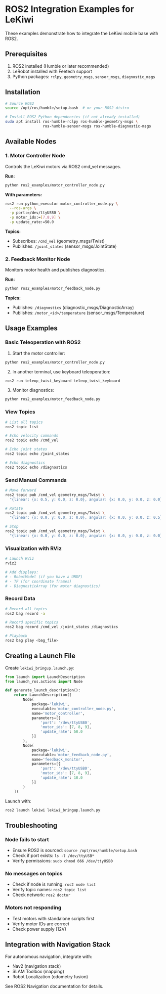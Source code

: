 # ROS2 Integration Examples for LeKiwi

These examples demonstrate how to integrate the LeKiwi mobile base with ROS2.

## Prerequisites

1. ROS2 installed (Humble or later recommended)
2. LeRobot installed with Feetech support
3. Python packages: `rclpy`, `geometry_msgs`, `sensor_msgs`, `diagnostic_msgs`

## Installation

```bash
# Source ROS2
source /opt/ros/humble/setup.bash  # or your ROS2 distro

# Install ROS2 Python dependencies (if not already installed)
sudo apt install ros-humble-rclpy ros-humble-geometry-msgs \
                 ros-humble-sensor-msgs ros-humble-diagnostic-msgs
```

## Available Nodes

### 1. Motor Controller Node

Controls the LeKiwi motors via ROS2 cmd_vel messages.

**Run:**
```bash
python ros2_examples/motor_controller_node.py
```

**With parameters:**
```bash
ros2 run python_executor motor_controller_node.py \
  --ros-args \
  -p port:=/dev/ttyUSB0 \
  -p motor_ids:=[7,8,9] \
  -p update_rate:=50.0
```

**Topics:**
- Subscribes: `/cmd_vel` (geometry_msgs/Twist)
- Publishes: `/joint_states` (sensor_msgs/JointState)

### 2. Feedback Monitor Node

Monitors motor health and publishes diagnostics.

**Run:**
```bash
python ros2_examples/motor_feedback_node.py
```

**Topics:**
- Publishes: `/diagnostics` (diagnostic_msgs/DiagnosticArray)
- Publishes: `/motor_<id>/temperature` (sensor_msgs/Temperature)

## Usage Examples

### Basic Teleoperation with ROS2

1. Start the motor controller:
```bash
python ros2_examples/motor_controller_node.py
```

2. In another terminal, use keyboard teleoperation:
```bash
ros2 run teleop_twist_keyboard teleop_twist_keyboard
```

3. Monitor diagnostics:
```bash
python ros2_examples/motor_feedback_node.py
```

### View Topics

```bash
# List all topics
ros2 topic list

# Echo velocity commands
ros2 topic echo /cmd_vel

# Echo joint states
ros2 topic echo /joint_states

# Echo diagnostics
ros2 topic echo /diagnostics
```

### Send Manual Commands

```bash
# Move forward
ros2 topic pub /cmd_vel geometry_msgs/Twist \
  "{linear: {x: 0.5, y: 0.0, z: 0.0}, angular: {x: 0.0, y: 0.0, z: 0.0}}"

# Rotate
ros2 topic pub /cmd_vel geometry_msgs/Twist \
  "{linear: {x: 0.0, y: 0.0, z: 0.0}, angular: {x: 0.0, y: 0.0, z: 0.5}}"

# Stop
ros2 topic pub /cmd_vel geometry_msgs/Twist \
  "{linear: {x: 0.0, y: 0.0, z: 0.0}, angular: {x: 0.0, y: 0.0, z: 0.0}}"
```

### Visualization with RViz

```bash
# Launch RViz
rviz2

# Add displays:
# - RobotModel (if you have a URDF)
# - TF (for coordinate frames)
# - DiagnosticArray (for motor diagnostics)
```

### Record Data

```bash
# Record all topics
ros2 bag record -a

# Record specific topics
ros2 bag record /cmd_vel /joint_states /diagnostics

# Playback
ros2 bag play <bag_file>
```

## Creating a Launch File

Create `lekiwi_bringup.launch.py`:

```python
from launch import LaunchDescription
from launch_ros.actions import Node

def generate_launch_description():
    return LaunchDescription([
        Node(
            package='lekiwi',
            executable='motor_controller_node.py',
            name='motor_controller',
            parameters=[{
                'port': '/dev/ttyUSB0',
                'motor_ids': [7, 8, 9],
                'update_rate': 50.0
            }]
        ),
        Node(
            package='lekiwi',
            executable='motor_feedback_node.py',
            name='feedback_monitor',
            parameters=[{
                'port': '/dev/ttyUSB0',
                'motor_ids': [7, 8, 9],
                'update_rate': 10.0
            }]
        )
    ])
```

Launch with:
```bash
ros2 launch lekiwi lekiwi_bringup.launch.py
```

## Troubleshooting

### Node fails to start
- Ensure ROS2 is sourced: `source /opt/ros/humble/setup.bash`
- Check if port exists: `ls -l /dev/ttyUSB*`
- Verify permissions: `sudo chmod 666 /dev/ttyUSB0`

### No messages on topics
- Check if node is running: `ros2 node list`
- Verify topic names: `ros2 topic list`
- Check network: `ros2 doctor`

### Motors not responding
- Test motors with standalone scripts first
- Verify motor IDs are correct
- Check power supply (12V)

## Integration with Navigation Stack

For autonomous navigation, integrate with:
- Nav2 (navigation stack)
- SLAM Toolbox (mapping)
- Robot Localization (odometry fusion)

See ROS2 Navigation documentation for details.

